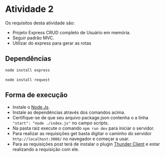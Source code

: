 # Atividade 2
Os requisitos desta atividade são: 

* Projeto Express CRUD completo de Usuário em memória.
* Seguir padrão MVC.
* Utilizar do express para gerar as rotas


## Dependências 
`node install express`<br><br>
`node install request`

## Forma de execução

* Instale o [Node Js](https://nodejs.org/pt).
* Instale as dependências através dos comandos acima.
* Certifique-se de que seu arquivo package.json contenha o a linha `"start": "node ./index.js"` no campo scripts.
* Na pasta raiz execute o comando `npm run dev` para iniciar o servidor.
* Para realizar as requisições get basta digitar o caminho do servidor `http://localhost:3000/` no navegador e começar a usar.
* Para as requisições post terá de instalar o plugin [Thunder Client](https://marketplace.visualstudio.com/items?itemName=rangav.vscode-thunder-client) e estar realizando a requisição com ele.

